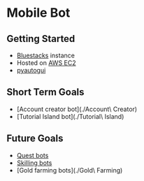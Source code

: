 # Mobile Bot

## Getting Started
- [Bluestacks](https://www.bluestacks.com/) instance
- Hosted on [AWS EC2](https://aws.amazon.com/ec2/)
- [pyautogui](https://pyautogui.readthedocs.io/en/latest/)

## Short Term Goals
- [Account creator bot](./Account\ Creator)
- [Tutorial Island bot](./Tutorial\ Island)

## Future Goals
- [Quest bots](./Quests)
- [Skilling bots](./Skilling)
- [Gold farming bots](./Gold\ Farming)
